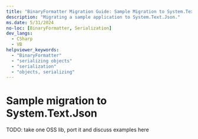 ```yaml
---
title: "BinaryFormatter Migration Guide: Sample Migration to System.Text.Json"
description: "Migrating a sample application to System.Text.Json."
ms.date: 5/31/2024
no-loc: [BinaryFormatter, Serialization]
dev_langs:
  - CSharp
  - VB
helpviewer_keywords:
  - "BinaryFormatter"
  - "serializing objects"
  - "serialization"
  - "objects, serializing"
---
```


# Sample migration to System.Text.Json

TODO: take one OSS lib, port it and discuss examples here
